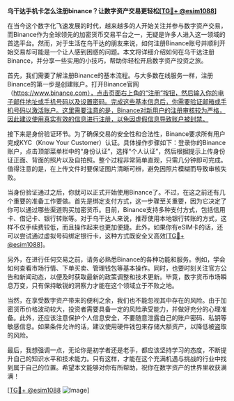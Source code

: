 **乌干达手机卡怎么注册binance？让数字资产交易更轻松[[TG💪+ @esim1088](https://t.me/s/esim1088)]**

在当今这个数字化飞速发展的时代，越来越多的人开始关注并参与数字资产交易，而Binance作为全球领先的加密货币交易平台之一，无疑是许多人进入这一领域的首选平台。然而，对于生活在乌干达的朋友来说，如何注册Binance账号并顺利开始交易却可能是一个让人感到困惑的问题。本文将详细介绍如何在乌干达注册Binance，并分享一些实用的小技巧，帮助你轻松开启数字资产投资之旅。

首先，我们需要了解注册Binance的基本流程。与大多数在线服务一样，注册Binance的第一步是创建账户。打开Binance官网（https://www.binance.com），点击页面右上角的“注册”按钮，然后输入你的电子邮件地址或手机号码以及设置密码。完成这些基本信息后，你需要验证邮箱或手机号码以激活账户。这里需要注意的是，Binance对新用户的注册审核较为严格，因此建议使用真实有效的信息进行注册，以免因虚假信息导致账户被封禁。

接下来是身份验证环节。为了确保交易的安全性和合法性，Binance要求所有用户完成KYC（Know Your Customer）认证。具体操作步骤如下：登录你的Binance账户，点击顶部菜单栏中的“身份认证”，选择“个人认证”，然后根据提示上传身份证正面、背面的照片以及自拍照。整个过程非常简单直观，只需几分钟即可完成。值得注意的是，在上传文件时要保证图片清晰可辨，避免因照片模糊而导致审核失败。

当身份验证通过之后，你就可以正式开始使用Binance了。不过，在这之前还有几个重要的准备工作要做。首先是绑定支付方式，这一步骤至关重要，因为它决定了你可以通过哪些渠道购买加密货币。目前，Binance支持多种支付方式，包括信用卡、借记卡、银行转账等。对于乌干达人来说，推荐使用本地银行转账的方式，这样不仅手续费较低，而且操作起来也更加便捷。此外，如果你有eSIM卡的话，还可以尝试通过虚拟号码绑定银行卡，这种方式既安全又高效[[TG💪+ @esim1088](https://t.me/s/esim1088)]。

另外，在进行任何交易之前，请务必熟悉Binance的各种功能和服务。例如，学会如何查看市场行情、下单买卖、管理钱包等基本操作。同时，也要时刻关注官方公告和新闻动态，以便及时获取最新的政策调整和技术更新。毕竟，数字货币市场瞬息万变，只有保持敏锐的洞察力才能在这个领域立于不败之地。

当然，在享受数字资产带来的便利之余，我们也不能忽视其中存在的风险。由于加密货币价格波动较大，投资者需要具备一定的风险承受能力，并做好充分的心理准备。此外，还应该注意保护个人信息安全，不要随意泄露自己的账户密码、私钥等敏感信息。如果条件允许的话，建议使用硬件钱包来存储大额资产，以降低被盗取的风险。

最后，我想强调一点，无论你是初学者还是老手，都应该坚持学习的态度，不断提升自己的知识水平和技术能力。只有这样，才能在这个充满机遇与挑战的行业中找到属于自己的位置。希望本文能够对你有所帮助，祝你在数字资产的世界里收获满满！

[[TG💪+ @esim1088](https://t.me/s/esim1088) ![Image](https://i.postimg.cc/4NQfJmqS/Snipaste-2025-05-13-00-14-12.png)]